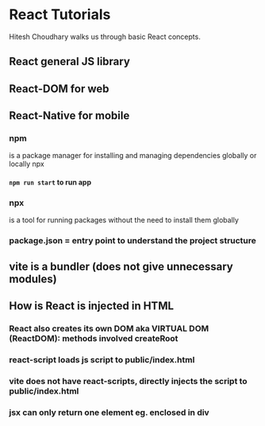 # React Tutorials
Hitesh Choudhary walks us through basic React concepts.

## React general JS library
## React-DOM for web
## React-Native for mobile

### npm 
is a package manager for installing and managing dependencies globally or locally npx 
#### `npm run start` to run app


### npx
is a tool for running packages without the need to install them globally

### package.json = entry point to understand the project structure

## vite is a bundler (does not give unnecessary modules)

## How is React is injected in HTML

### React also creates its own DOM aka VIRTUAL DOM (ReactDOM): methods involved createRoot

### react-script loads js script to public/index.html
### vite does not have react-scripts, directly injects the script to public/index.html

### jsx can only return one element eg. enclosed in div

